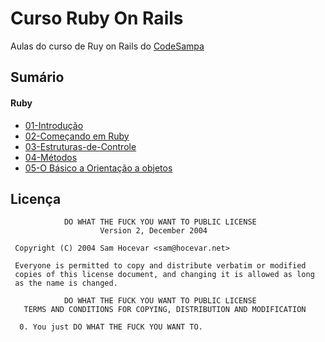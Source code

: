 # Curso Ruby On Rails
Aulas do curso de Ruy on Rails do [CodeSampa](http://codesampa.com.br/)

## Sumário
#### Ruby
- [01-Introdução](/aulas/01-Introdução.md)
- [02-Começando em Ruby](/aulas/02-Começando-em-Ruby.md)
- [03-Estruturas-de-Controle](/aulas/03-Estruturas-de-Controle.md)
- [04-Métodos](/aulas/04-Metodos.md)
- [05-O Básico a Orientação a objetos](/aulas/05-O-básico-de-orientação-a-objetos.md)

## Licença

```
            DO WHAT THE FUCK YOU WANT TO PUBLIC LICENSE
                    Version 2, December 2004

 Copyright (C) 2004 Sam Hocevar <sam@hocevar.net>

 Everyone is permitted to copy and distribute verbatim or modified
 copies of this license document, and changing it is allowed as long
 as the name is changed.

            DO WHAT THE FUCK YOU WANT TO PUBLIC LICENSE
   TERMS AND CONDITIONS FOR COPYING, DISTRIBUTION AND MODIFICATION

  0. You just DO WHAT THE FUCK YOU WANT TO.
```
